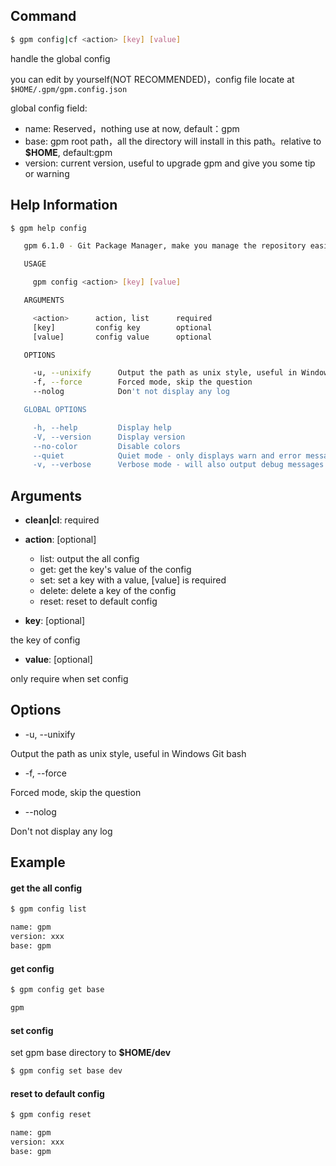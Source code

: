 ## Command

```bash
$ gpm config|cf <action> [key] [value]
```

handle the global config

you can edit by yourself(NOT RECOMMENDED)，config file locate at ``$HOME/.gpm/gpm.config.json``

global config field:

- name: Reserved，nothing use at now, default：gpm
- base: gpm root path，all the directory will install in this path。relative to **$HOME**, default:gpm
- version: current version, useful to upgrade gpm and give you some tip or warning

## Help Information

```bash
$ gpm help config

   gpm 6.1.0 - Git Package Manager, make you manage the repository easier

   USAGE

     gpm config <action> [key] [value]

   ARGUMENTS

     <action>      action, list      required
     [key]         config key        optional
     [value]       config value      optional

   OPTIONS

     -u, --unixify      Output the path as unix style, useful in Windows Git bash      optional
     -f, --force        Forced mode, skip the question                                 optional
     --nolog            Don't not display any log                                      optional

   GLOBAL OPTIONS

     -h, --help         Display help
     -V, --version      Display version
     --no-color         Disable colors
     --quiet            Quiet mode - only displays warn and error messages
     -v, --verbose      Verbose mode - will also output debug messages
```

## Arguments

- **clean|cl**: required

- **action**: [optional]
    - list: output the all config
    - get: get the key's value of the config
    - set: set a key with a value, [value] is required
    - delete: delete a key of the config
    - reset: reset to default config

- **key**: [optional]

the key of config
    
- **value**: [optional]

only require when set config
    
## Options

- -u, --unixify

Output the path as unix style, useful in Windows Git bash

- -f, --force

Forced mode, skip the question

- --nolog

Don't not display any log

## Example

#### get the all config

```bash
$ gpm config list

name: gpm
version: xxx
base: gpm
```

#### get config

```bash
$ gpm config get base

gpm
```

#### set config

set gpm base directory to **$HOME/dev**

```bash
$ gpm config set base dev
```

#### reset to default config

```bash
$ gpm config reset

name: gpm
version: xxx
base: gpm
```
